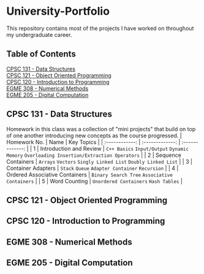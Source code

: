 # University-Portfolio
This repository contains most of the projects I have worked on throughout my undergraduate career.

## Table of Contents  
[CPSC 131 - Data Structures](#cpsc-131---data-structures)  
[CPSC 121 - Object Oriented Programming](#cpsc-121---object-oriented-programming)  
[CPSC 120 - Introduction to Programming](#cpsc-120---introduction-to-programming)  
[EGME 308 - Numerical Methods](#egme-308---numerical-methods)  
[EGME 205 - Digital Computation](#egme-205---digital-computation)    

## CPSC 131 - Data Structures
Homework in this class was a collection of "mini projects" that build on top of one another introducing new concepts as the course progressed.
| Homework No. | Name | Key Topics |
| :------------: | :-------------: | :-------------: |
| 1 | Introduction and Review | `C++ Basics` `Input/Output` `Dynamic Memory` `Overloading Insertion/Extraction Operators` |
| 2 | Sequence Containers | `Arrays` `Vectors` `Singly Linked List` `Doubly Linked List` |
| 3 | Container Adapters | `Stack` `Queue` `Adapter Container` `Recursion` |
| 4 | Ordered Associative Containers | `Binary Search Tree` `Associative Containers` |
| 5 | Word Counting | `Unordered Containers` `Hash Tables` |


## CPSC 121 - Object Oriented Programming

## CPSC 120 - Introduction to Programming

## EGME 308 - Numerical Methods

## EGME 205 - Digital Computation
